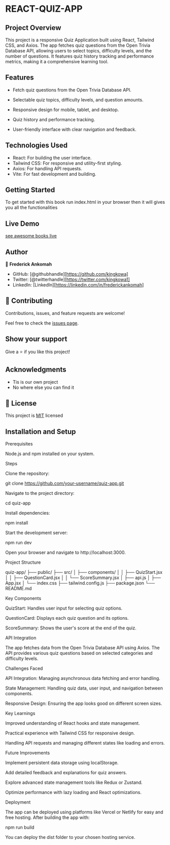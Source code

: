 # REACT-QUIZ-APP

## Project Overview

This project is a responsive Quiz Application built using React, Tailwind CSS, and Axios.
The app fetches quiz questions from the Open Trivia Database API, allowing users to select topics,
difficulty levels, and the number of questions. It features quiz history tracking and performance
metrics, making it a comprehensive learning tool.

## Features

- Fetch quiz questions from the Open Trivia Database API.

- Selectable quiz topics, difficulty levels, and question amounts.

- Responsive design for mobile, tablet, and desktop.

- Quiz history and performance tracking.

- User-friendly interface with clear navigation and feedback.

## Technologies Used

- React: For building the user interface.
- Tailwind CSS: For responsive and utility-first styling.
- Axios: For handling API requests.
- Vite: For fast development and building.

## Getting Started

To get started with this book run index.html in your browser then it will gives you all the functionalities

## Live Demo

[see awesome books live]()

## Author

👤 **Frederick Ankomah**

- GitHub: [@githubhandle][https://github.com/kingkowa]
- Twitter: [@twitterhandle][https://twitter.com/kingkowa1]
- LinkedIn: [LinkedIn][https://linkedin.com/in/frederickankomah]

## 🤝 Contributing

Contributions, issues, and feature requests are welcome!

Feel free to check the [issues page](../../issues/).

## Show your support

Give a ⭐️ if you like this project!

## Acknowledgments

- Tis is our own project
- No where else you can find it

## 📝 License

This project is [MIT](./MIT.md) licensed

## Installation and Setup

Prerequisites

Node.js and npm installed on your system.

Steps

Clone the repository:

git clone https://github.com/your-username/quiz-app.git

Navigate to the project directory:

cd quiz-app

Install dependencies:

npm install

Start the development server:

npm run dev

Open your browser and navigate to http://localhost:3000.

Project Structure

quiz-app/
├── public/
├── src/
│ ├── components/
│ │ ├── QuizStart.jsx
│ │ ├── QuestionCard.jsx
│ │ └── ScoreSummary.jsx
│ ├── api.js
│ ├── App.jsx
│ └── index.css
├── tailwind.config.js
├── package.json
└── README.md

Key Components

QuizStart: Handles user input for selecting quiz options.

QuestionCard: Displays each quiz question and its options.

ScoreSummary: Shows the user's score at the end of the quiz.

API Integration

The app fetches data from the Open Trivia Database API using Axios. The API provides various quiz questions based on selected categories and difficulty levels.

Challenges Faced

API Integration: Managing asynchronous data fetching and error handling.

State Management: Handling quiz data, user input, and navigation between components.

Responsive Design: Ensuring the app looks good on different screen sizes.

Key Learnings

Improved understanding of React hooks and state management.

Practical experience with Tailwind CSS for responsive design.

Handling API requests and managing different states like loading and errors.

Future Improvements

Implement persistent data storage using localStorage.

Add detailed feedback and explanations for quiz answers.

Explore advanced state management tools like Redux or Zustand.

Optimize performance with lazy loading and React optimizations.

Deployment

The app can be deployed using platforms like Vercel or Netlify for easy and free hosting. After building the app with:

npm run build

You can deploy the dist folder to your chosen hosting service.

